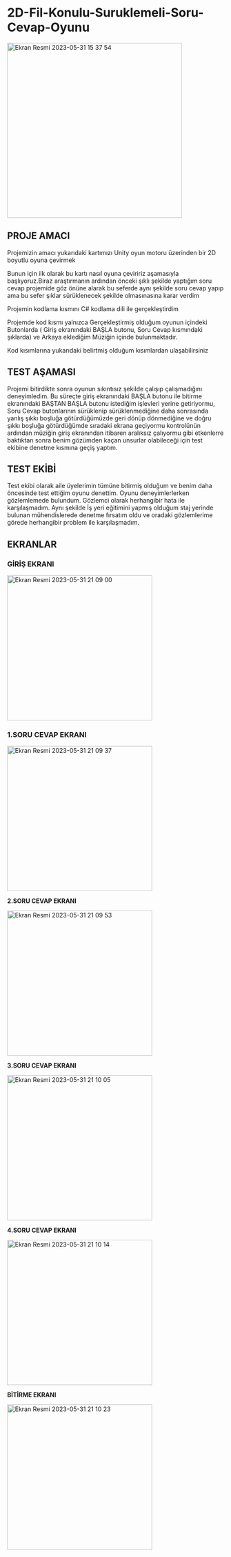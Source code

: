 # 2D-Fil-Konulu-Suruklemeli-Soru-Cevap-Oyunu

<img width="405" alt="Ekran Resmi 2023-05-31 15 37 54" src="https://github.com/SitkiDizdar/2D-Fil-Konulu-Suruklemeli-Soru-Cevap-Oyunu/assets/65574088/4cf1d295-309f-41c4-a830-90964c1129e3">

## PROJE AMACI
Projemizin amacı yukarıdaki kartımızı Unity oyun motoru üzerinden bir 2D boyutlu oyuna çevirmek 

Bunun için ilk olarak bu kartı nasıl oyuna çeviririz aşamasıyla başlıyoruz.Biraz araştırmanın ardından önceki şıklı şekilde yaptığım soru cevap projemide göz önüne alarak bu seferde aynı şekilde soru cevap yapıp ama bu sefer şıklar sürüklenecek şekilde olmasınasına karar verdim

Projemin kodlama kısmını C# kodlama dili ile gerçekleştirdim

Projemde kod kısmı yalnızca Gerçekleştirmiş olduğum oyunun içindeki Butonlarda ( Giriş ekranındaki BAŞLA butonu, Soru Cevap kısmındaki şıklarda) ve Arkaya eklediğim Müziğin içinde bulunmaktadır.

Kod kısımlarına yukarıdaki belirtmiş olduğum kısımlardan ulaşabilirsiniz

## TEST AŞAMASI

Projemi bitirdikte sonra oyunun sıkıntısız şekilde çalışıp çalışmadığını deneyimledim. Bu süreçte giriş ekranındaki BAŞLA butonu ile bitirme ekranındaki BAŞTAN BAŞLA butonu istediğim işlevleri yerine getiriyormu, Soru Cevap butonlarının sürüklenip sürüklenmediğine daha sonrasında yanlış şıkkı boşluğa götürdüğümüzde geri dönüp dönmediğine ve doğru şıkkı boşluğa götürdüğümde sıradaki ekrana geçiyormu kontrolünün ardından müziğin giriş ekranından itibaren aralıksız çalıyormu gibi etkenlerre baktıktan sonra benim gözümden kaçan unsurlar olabileceği için test ekibine denetme kısmına geçiş yaptım.        

## TEST EKİBİ

Test ekibi olarak aile üyelerimin tümüne bitirmiş olduğum ve benim daha öncesinde test ettiğim oyunu denettim. Oyunu deneyimlerlerken gözlemlemede bulundum. Gözlemci olarak herhangibir hata ile karşılaşmadım. Aynı şekilde İş yeri eğitimini yapmış olduğum staj yerinde bulunan mühendislerede denetme fırsatım oldu ve oradaki gözlemlerime görede herhangibir problem ile karşılaşmadım.

## EKRANLAR


### GİRİŞ EKRANI

<img width="336" alt="Ekran Resmi 2023-05-31 21 09 00" src="https://github.com/SitkiDizdar/2D-Fil-Konulu-Suruklemeli-Soru-Cevap-Oyunu/assets/65574088/79e80963-7db6-4e45-aaa0-129ed165999c">










### 1.SORU CEVAP EKRANI

<img width="336" alt="Ekran Resmi 2023-05-31 21 09 37" src="https://github.com/SitkiDizdar/2D-Fil-Konulu-Suruklemeli-Soru-Cevap-Oyunu/assets/65574088/3be92ef2-2070-42f4-836d-cf60d64a806a">




**2.SORU CEVAP EKRANI**

<img width="336" alt="Ekran Resmi 2023-05-31 21 09 53" src="https://github.com/SitkiDizdar/2D-Fil-Konulu-Suruklemeli-Soru-Cevap-Oyunu/assets/65574088/06dd7973-cf50-4983-b067-0bdc9d9f083f">




**3.SORU CEVAP EKRANI**

<img width="336" alt="Ekran Resmi 2023-05-31 21 10 05" src="https://github.com/SitkiDizdar/2D-Fil-Konulu-Suruklemeli-Soru-Cevap-Oyunu/assets/65574088/4e0c44b9-81d7-42c0-b42f-dcb9a514c39a">





**4.SORU CEVAP EKRANI**

<img width="336" alt="Ekran Resmi 2023-05-31 21 10 14" src="https://github.com/SitkiDizdar/2D-Fil-Konulu-Suruklemeli-Soru-Cevap-Oyunu/assets/65574088/9aaf62fd-9d16-46e9-8802-4e4984343c7b">





**BİTİRME EKRANI**

<img width="336" alt="Ekran Resmi 2023-05-31 21 10 23" src="https://github.com/SitkiDizdar/2D-Fil-Konulu-Suruklemeli-Soru-Cevap-Oyunu/assets/65574088/b86e2cb4-f7ea-4776-9fa2-ddff246c9daf">

